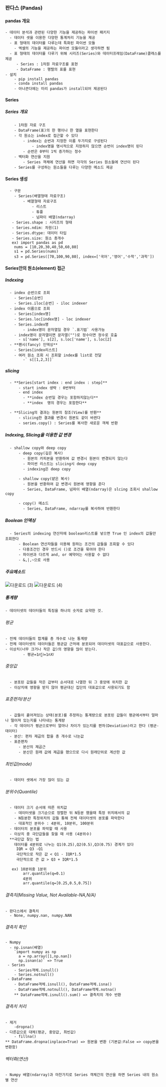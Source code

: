 ### 판다스 (Pandas)
  #### pandas 개요
    - 데이터 분석과 관련된 다양한 기능을 제공하는 파이썬 패키지
      - 데이터 셋을 이용한 다양한 통계처리 기능을 제공
      - 표 형태의 데이터를 다루는데 특화된 파이썬 모듈
        - 엑셀의 기능을 제공하는 파이썬 모듈이라고 생각하면 됨
      - 표 형태의 데이터를 다루기 위해 시리즈(Series)와 데이터프레임(DataFrame)클래스를 제공
         - Series : 1차원 자료구조를 표현
         - DataFrame : 행렬의 표를 표현
    - 설치
        - pip install pandas
        - conda install pandas
        - 아나콘다에는 미리 pandas가 install되어 제공된다
        
   #### Series
   ##### Series 개요
        - 1차원 자료 구조
        - DataFrame(표)의 한 행이나 한 열을 표현한다
        - 각 원소는 index로 접근할 수 있다
            - index는 순번과 지정한 이름 두가지로 구성된다
                - index명을 명시적으로 지정하지 않으면 순번이 index명이 된다
            - 순번은 0부터 1씩 증가하는 정수
        - 벡터화 연산을 지원
            - Series 객체에 연산을 하면 각각의 Series 원소들에 연산이 된다
        - Series를 구성하는 원소들을 다루는 다양한 메소드 제공
     
   #### Series 생성
      - 구문
        - Series(배열형태 자료구조)
            - 베열형태 자료구조
                - 리스트
                - 튜플
                - 넘파이 배열(ndarray)
       - Series.shape : 시리즈의 형태
       - Series.ndim: 차원(1)
       - Series.dtype: 데이터 타입
       - Series.size: 원소 총개수
       ex) import pandas as pd
        nums = [10,20,30,40,50,60,80]
        s1 = pd.Series(nums)
        s3 = pd.Series([70,100,90,80], index=['국어','영어','수학','과학'])
        
 #### Series안의 원소(element) 접근
      
  ##### Indexing
      - index 순번으로 조회
        - Series[순번]
        - Series.iloc[순번] - iloc indexer
      - index 이름으로 조회
        - Series[index명]
        - Series.loc[index명] - loc indexer
        - Series.index명
            - index명이 문자열일 경우 `.표기법` 사용가능
        - index명이 문자열이면 문자열("")로 정수이면 정수로 호출
          - s['name'], s[2], s.loc['name'], s.loc[2]
      - **팬시(fancy) 인덱싱**
        - Series[index리스트]
        - 여러 원소 조회 시 조회할 index를 list로 전달
            -` s[[1,2,3]]`
            
   ##### slicing
      - **Series[start index : end index : step]**
          - start index 생략 : 0번부터
          - end index
            - **index 순번일 경우는 포함하지않는다**
            - **index  명의 경우는 포함한다**

      - **Slicing의 결과는 원본의 참조(View)를 반환**
          - slicing한 결과를 변경시 원본도 같이 바뀐다
          - series.copy() : Series를 복사한 새로운 객체 반환

   ##### Indexing, Slicing을 이용한 값 변경
      - shallow copy와 deep copy
          - deep copy(깊은 복사)
            - 원본의 카피본을 반환하여 값 변경시 원본이 변경되지 않는다
            - 파이썬 리스트는 slicing시 deep copy
            - indexing은 deep copy

          - shallow copy(얕은 복사)
            - 원본을 반환하여 값 변경시 원본에 영향을 준다
            - Series, DataFrame, 넘파이 배열(ndarray)은 slcing 조회시 shallow copy

          - copy() 메소드
            - Series, DataFrame, ndarray를 복사하여 반환한다

   ##### Boolean 인덱싱
      - Series의 indexing 연산자에 boolean리스트를 넣으면 True 인 index의 값들만 조회한다
          - Boolean 연산자들을 이용해 원하는 조건의 값들을 조회할 수 있다
          - 다중조건인 경우 반드시 ()로 조건을 묶어야 한다
          - 파이썬과 다르게 and, or 예약어는 사용할 수 없다
          - &,|,~으로 사용

  ##### 주요메소드
    
![다운로드 (3)](https://user-images.githubusercontent.com/76146752/108952317-9c14e680-76ac-11eb-8c15-ddab91bd7781.png)
![다운로드 (4)](https://user-images.githubusercontent.com/76146752/108952320-9d461380-76ac-11eb-95fe-c67236c3285c.png)

  ##### 통계량
    - 데이터셋의 데이터들의 특징을 하나의 숫자로 요약한 것.
  ###### 평균
    - 전체 데이터들의 합계를 총 개수로 나눈 통계량
    - 전체 데이터셋의 데이터들은 평균값 근처에 분포되어 데이터셋의 대표값으로 사용한다.
    - 이상치(너무 크거나 작은 값)의 영향을 많이 받는다.
            - 평균=1𝑛∑𝑖=1𝑛𝑋𝑖

  ###### 중앙값
      - 분포된 값들을 작은 값부터 순서대로 나열한 뒤 그 중앙에 위치한 값
      - 이상치에 영향을 받지 않아 평균대신 집단의 대표값으로 사용되기도 함

  ###### 표준편차/분산
      - 값들이 흩어져있는 상태(분포)를 추정하는 통계량으로 분포된 값들이 평균에서부터 얼마나 떨어져 있는지를 나타내는 통계량
      - 각 데이터가 평균으로부터 얼마나 차이가 있는지를 편차(Deviation)라고 한다 (평균-데이터)
      - 분산: 편차 제곱의 합을 총 개수로 나눈값
      - 표준편차
          - 분산의 제곱근
          - 분산은 원래 값에 제곱을 했으므로 다시 원래단위로 계산한 값

  ###### 최빈값(mode)
      - 데이터 셋에서 가장 많이 있는 값

  ###### 분위수(Quantile)
      - 데이터 크기 순서에 따른 위치값
        - 데이터셋을 크기순으로 정렬한 뒤 N등분 했을때 특정 위치에서의 값
        - N등분한 특정위치의 값들 통해 전체 데이터셋의 분포를 파악한다
        - 대표적인 분위수 : 4분위, 10분위, 100분위
      - 데이터의 분포를 파악할 때 사용
      - 이상치 중 극단값들을 찾을 때 사용 (4분위수)
      **극단값 찾는 법
        데이터를 4분위로 나누는 Q1(0.25),Q2(0.5),Q3(0.75) 경계가 있다
         IQR = Q3 -Q1
         극단적으로 작은 값 < Q1 - IQR*1.5
         극단적으로 큰 값 > Q3 + IQR*1.5
         
       ex) 10분위중 1분위
            arr.quantile(q=0.1)
            4분위
            arr.quantile(q=[0.25,0.5,0.75])
            
            
###### 결측치(Missing Value, Not Available-NA,N/A)
    - 판다스에서 결측치
      - None, numpy.nan, numpy.NAN

###### 결측치 확인
    - Numpy
      - np.isnan(배열)
        `import numpy as np
          a = np.array([1,np.nan])
          np.isnan(a)` => True
     - Series
        - Series객체.isnull()
        - Series.notnull()
     - DataFrame
        - DataFrame객체.isnull(), DataFrame객체.isna()
        - DataFrame객체.notnull(), DataFrame객체.notna()
        ** DataFrame객체.isnull().sum() => 결측치의 개수 반환
        
###### 결측치 처리
    - 제거
        -dropna()
    - 다른값으로 대체(평균, 중앙값, 최빈값)
        - fillna()
    ** DataFrame.dropna(inplace=True) => 원본을 변환 (기본값:False => copy본을 변환함)
    
###### 벡터화(연산)
    - Numpy 배열(ndarray)과 마찬가지로 Series 객체간의 연산을 하면 Series 내의 원소별 연산

